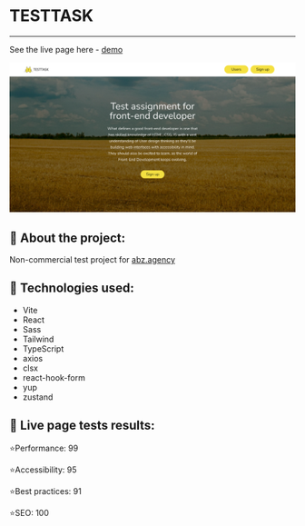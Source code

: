 # TESTTASK

---

See the live page here - [demo](https://abz-agency-test-task-phi.vercel.app/)

![Титульне зображення сайту](./public/fb.png)

## 📝 About the project:

Non-commercial test project for [abz.agency](https://abz.agency/)

## 📝 Technologies used:

- Vite
- React
- Sass
- Tailwind
- TypeScript
- axios
- clsx
- react-hook-form
- yup
- zustand

## 📝 Live page tests results:

⭐Performance: 99

⭐Accessibility: 95

⭐Best practices: 91

⭐SEO: 100
